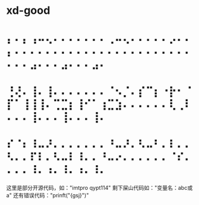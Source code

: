 # xd-good
# ⡄⠄⡄⢠⠤⢄⠄⠄⠄⠄⠄⠄⠄⢀⠤⢄⠄⠄⠄⠄⠄⡠⠄⠄⡄⠄⠄⠄⠄⠄⠄⠄⠄⠄⠄⠄⠄⠄⠄⠄⠄⠄⠄⠄⠄⠄⠄⠄⠄⠄⠄⣠⠄⠄⠄⣠⠄⠄⠄⣠⠄
# ⢘⢜⠄⢸⠄⢸⠄⠄⠄⠄⠄⠄⠄⠈⠢⡈⠄⡎⠉⡆⠐⡗⠂⠈⡏⠁⢸⢸⢸⠄⢉⣉⡆⢸⠊⠁⢰⣉⣱⠄⠄⠄⠄⠄⠄⢇⢀⠇⠄⠄⠄⢸⠄⠄⠄⢸⠄⠄⠄⢸⠄
# ⠎⠈⠆⠸⠤⠜⠄⠄⠄⠄⠄⠄⠄⠘⠤⠜⠄⠣⠤⠃⠄⠇⠄⠄⠣⠄⠄⠏⠇⠄⠣⠤⠇⠸⠄⠄⠘⠤⠔⠄⠄⠄⠄⠄⠄⠈⠎⠄⠄⠄⠄⠸⠄⠰⠄⠸⠄⠰⠄⠸⠄
这里是部分开源代码，如："imtpro qypt114"
剩下屎山代码如："变量名：abc或a"
还有错误代码："prinft("{gsj}")"
